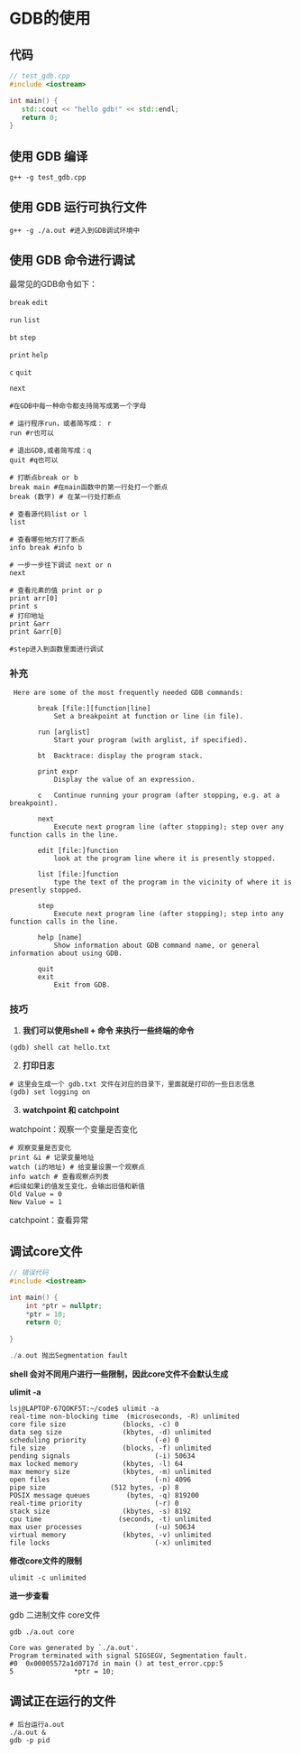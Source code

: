 # GDB的使用

## 代码

```cpp
// test_gdb.cpp
#include <iostream>

int main() {
   std::cout << "hello gdb!" << std::endl;
   return 0;
}
```



## 使用 GDB 编译

```shell
g++ -g test_gdb.cpp
```



## 使用 GDB 运行可执行文件

```shell
g++ -g ./a.out #进入到GDB调试环境中
```



## 使用 GDB 命令进行调试

最常见的GDB命令如下：

`break`          `edit`

`run`              `list`

`bt`		`step`			

`print`          `help`

`c`                  `quit`

`next`

```shell
#在GDB中每一种命令都支持简写成第一个字母

# 运行程序run，或者简写成： r
run #r也可以

# 退出GDB,或者简写成：q
quit #q也可以

# 打断点break or b
break main #在main函数中的第一行处打一个断点
break (数字) # 在某一行处打断点

# 查看源代码list or l
list 

# 查看哪些地方打了断点
info break #info b

# 一步一步往下调试 next or n
next 

# 查看元素的值 print or p
print arr[0]
print s
# 打印地址
print &arr
print &arr[0]

#step进入到函数里面进行调试
```

### 补充

```shell
 Here are some of the most frequently needed GDB commands:

       break [file:][function|line]
           Set a breakpoint at function or line (in file).

       run [arglist]
           Start your program (with arglist, if specified).

       bt  Backtrace: display the program stack.

       print expr
           Display the value of an expression.

       c   Continue running your program (after stopping, e.g. at a breakpoint).

       next
           Execute next program line (after stopping); step over any function calls in the line.

       edit [file:]function
           look at the program line where it is presently stopped.

       list [file:]function
           type the text of the program in the vicinity of where it is presently stopped.

       step
           Execute next program line (after stopping); step into any function calls in the line.

       help [name]
           Show information about GDB command name, or general information about using GDB.

       quit
       exit
           Exit from GDB.
```



### 技巧

1. **我们可以使用shell + 命令 来执行一些终端的命令**

```shell
(gdb) shell cat hello.txt
```



2. **打印日志**

```shell
# 这里会生成一个 gdb.txt 文件在对应的目录下，里面就是打印的一些日志信息
(gdb) set logging on
```



3. **watchpoint 和 catchpoint**

watchpoint：观察一个变量是否变化

```shell
# 观察变量是否变化
print &i # 记录变量地址
watch (i的地址) # 给变量设置一个观察点
info watch # 查看观察点列表
#后续如果i的值发生变化，会输出旧值和新值
Old Value = 0
New Value = 1 
```



catchpoint：查看异常



## 调试core文件

```cpp
// 错误代码
#include <iostream>

int main() {
	int *ptr = nullptr;
	*ptr = 10;
	return 0;
	
}

./a.out 抛出Segmentation fault
```



**shell 会对不同用户进行一些限制，因此core文件不会默认生成**



**ulimit -a**

```shell
lsj@LAPTOP-67QOKF5T:~/code$ ulimit -a
real-time non-blocking time  (microseconds, -R) unlimited
core file size              (blocks, -c) 0
data seg size               (kbytes, -d) unlimited
scheduling priority                 (-e) 0
file size                   (blocks, -f) unlimited
pending signals                     (-i) 50634
max locked memory           (kbytes, -l) 64
max memory size             (kbytes, -m) unlimited
open files                          (-n) 4096
pipe size                (512 bytes, -p) 8
POSIX message queues         (bytes, -q) 819200
real-time priority                  (-r) 0
stack size                  (kbytes, -s) 8192
cpu time                   (seconds, -t) unlimited
max user processes                  (-u) 50634
virtual memory              (kbytes, -v) unlimited
file locks                          (-x) unlimited
```



**修改core文件的限制**

```shell
ulimit -c unlimited
```



**进一步查看**

gdb 二进制文件 core文件

```shell
gdb ./a.out core

Core was generated by `./a.out'.
Program terminated with signal SIGSEGV, Segmentation fault.
#0  0x00005572a1d0717d in main () at test_error.cpp:5
5               *ptr = 10;
```



## 调试正在运行的文件

```shell
# 后台运行a.out
./a.out &
gdb -p pid
```

